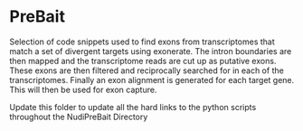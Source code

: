 # PreBait
Selection of code snippets used to find exons from transcriptomes that match a set of divergent targets using exonerate. The intron boundaries are then mapped and the transcriptome reads are cut up as putative exons. These exons are then filtered and reciprocally searched for in each of the transcriptomes. Finally an exon alignment is generated for each target gene. This will then be used for exon capture.

Update this folder to update all the hard links to the python scripts throughout the NudiPreBait Directory